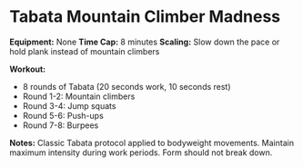 # Tabata Mountain Climber Madness

**Equipment:** None
**Time Cap:** 8 minutes
**Scaling:** Slow down the pace or hold plank instead of mountain climbers

**Workout:**
- 8 rounds of Tabata (20 seconds work, 10 seconds rest)
- Round 1-2: Mountain climbers
- Round 3-4: Jump squats
- Round 5-6: Push-ups
- Round 7-8: Burpees

**Notes:**
Classic Tabata protocol applied to bodyweight movements. Maintain maximum intensity during work periods. Form should not break down.